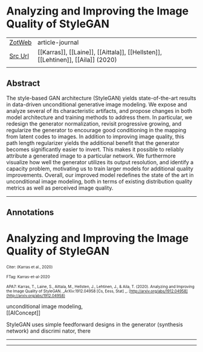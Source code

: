 
# Analyzing and Improving the Image Quality of StyleGAN



|       |       |       |
|  ---  |  ---  |  ---  |
|   [ZotWeb](http://zotero.org/users/180474/items/RBNCUJ2H)    | article-journal      |       |
|   [Src Url](http://arxiv.org/abs/1912.04958)    |  [[Karras]], [[Laine]], [[Aittala]], [[Hellsten]], [[Lehtinen]], [[Aila]] (2020)     |       |
|       |       |       |


## Abstract

The style-based GAN architecture (StyleGAN) yields state-of-the-art results in data-driven unconditional generative image modeling. We expose and analyze several of its characteristic artifacts, and propose changes in both model architecture and training methods to address them. In particular, we redesign the generator normalization, revisit progressive growing, and regularize the generator to encourage good conditioning in the mapping from latent codes to images. In addition to improving image quality, this path length regularizer yields the additional benefit that the generator becomes significantly easier to invert. This makes it possible to reliably attribute a generated image to a particular network. We furthermore visualize how well the generator utilizes its output resolution, and identify a capacity problem, motivating us to train larger models for additional quality improvements. Overall, our improved model redefines the state of the art in unconditional image modeling, both in terms of existing distribution quality metrics as well as perceived image quality.

----

## Annotations

Analyzing and Improving the Image Quality of StyleGAN
=====================================================



<font size=-3>Citer: (Karras et al., 2020)

FTag: Karras-et-al-2020

APA7: Karras, T., Laine, S., Aittala, M., Hellsten, J., Lehtinen, J., & Aila, T. (2020). Analyzing and Improving the Image Quality of StyleGAN. _ArXiv:1912.04958 [Cs, Eess, Stat] _. [http://arxiv.org/abs/1912.04958](http://arxiv.org/abs/1912.04958)</font>



unconditional image modeling,  
[[AIConcept]] 





StyleGAN uses simple feedforward designs in the generator (synthesis network) and discrimi nator, there






----

----

